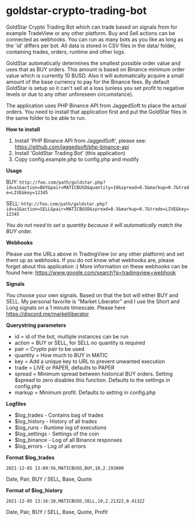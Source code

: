 # goldstar-crypto-trading-bot
GoldStar Crypto Trading Bot which can trade based on signals from for example TradeView or any other platform. Buy and Sell actions can be connected as webhooks. You can run as many bots as you like as long as the 'id' differs per bot. All data is stored in CSV files in the data/ folder, containing trades, orders, runtime and other logs. 

GoldStar automatically determines the smallest possible order value and uses that as BUY orders. This amount is based on Binance minimum order value which is currently 10 BUSD. Also it will automatically acquire a small amount of the base currency to pay for the Binance fees. By default GoldStar is setup so it can't sell at a loss (unless you set profit to negative levels or due to any other unforeseen circumstance).

The application uses PHP Binance API from JaggedSoft to place the actual orders. You need to install that application first and put the GoldStar files in the same folder to be able to run.

**How to install**

1) Install 'PHP Binance API from JaggedSoft', please see: https://github.com/jaggedsoft/php-binance-api
2) Install 'GoldStar Trading Bot' (this application)
3) Copy config.example.php to config.php and modify

**Usage**

BUY:
`http://foo.com/path/goldstar.php?id=a1&action=BUY&pair=MATICBUSD&quantity=10&spread=0.5&markup=0.7&trade=LIVE&key=12345`

SELL:
`http://foo.com/path/goldstar.php?id=a1&action=SELL&pair=MATICBUSD&spread=0.5&markup=0.7&trade=LIVE&key=12345`

*You do not need to set a quantity because it will automatically match the BUY order.*

**Webhooks**

Please use the URLs above in TradingView (or any other platform) and set them up as webhooks. If you do not know what webhooks are, please forget about this application :) More information on these webhooks can be found here: https://www.google.com/search?q=tradingview+webhook

**Signals**

You choose your own signals. Based on that the bot will either BUY and SELL. My personal favorite is "Market Liberator" and I use the Short and Long signals on a 1 minute timescale. Please here https://discord.me/marketliberator

**Querystring parameters**

- id       = id of the bot, multiple instances can be run
- action   = BUY or SELL, for SELL no quantity is required
- pair     = Crypto pair to be used
- quantity = How much to BUY in MATIC
- key      = Add a unique key to URL to prevent unwanted execution
- trade    = LIVE or PAPER, defaults to PAPER
- spread   = Minimum spread between historical BUY orders. Setting $spread to zero disables this function. Defaults to the settings in config.php
- markup   = Minimum profit. Defaults to setting in config.php

**Logfiles**

- $log_trades    - Contains bag of trades
- $log_history   - History of all trades
- $log_runs      - Runtime log of executions
- $log_settings	 - Settings of the coin
- $log_binance   - Log of all Binance responses
- $log_errors    - Log of all errors

**Format $log_trades**

`2021-12-05 13:09:56,MATICBUSD,BUY,10,2.193000`

Date, Pair, BUY / SELL, Base, Quote

**Format of $log_history**

`2021-12-05 13:16:10,MATICBUSD,SELL,10,2.21322,0.41322`

Date, Pair, BUY / SELL, Base, Quote, Profit
